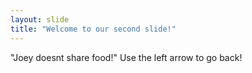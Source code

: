 ```yaml
---
layout: slide
title: "Welcome to our second slide!"
---
```

"Joey doesnt share food!"
Use the left arrow to go back!
